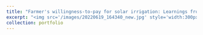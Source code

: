 ```yaml
---
title: "Farmer's willingness-to-pay for solar irrigation: Learnings from Upper East Ghana" 
excerpt: "<img src='/images/20220619_164340_new.jpg' style='width:300px;height:300px;border:1px solid #fff;border-radius: 50px;'> "
collection: portfolio
---
```



